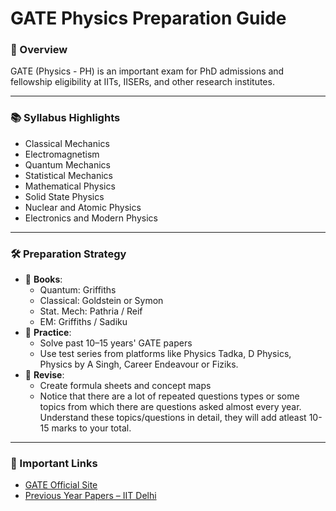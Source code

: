 # GATE Physics Preparation Guide

### 📘 Overview

GATE (Physics - PH) is an important exam for PhD admissions and fellowship eligibility at IITs, IISERs, and other research institutes.

---

### 📚 Syllabus Highlights
- Classical Mechanics
- Electromagnetism
- Quantum Mechanics
- Statistical Mechanics
- Mathematical Physics
- Solid State Physics
- Nuclear and Atomic Physics
- Electronics and Modern Physics

---

### 🛠 Preparation Strategy

- 📖 **Books**:
  - Quantum: Griffiths
  - Classical: Goldstein or Symon
  - Stat. Mech: Pathria / Reif
  - EM: Griffiths / Sadiku
- 🧠 **Practice**:
  - Solve past 10–15 years' GATE papers
  - Use test series from platforms like Physics Tadka, D Physics, Physics by A Singh, Career Endeavour or Fiziks.
- 🔁 **Revise**:
  - Create formula sheets and concept maps
  - Notice that there are a lot of repeated questions types or some topics from which there are questions asked almost every year. Understand these topics/questions in detail, they will add atleast 10-15 marks to your total.

---

### 📝 Important Links
- [GATE Official Site](https://gate.iitkgp.ac.in/)
- [Previous Year Papers – IIT Delhi](https://gate.iitd.ac.in/)
